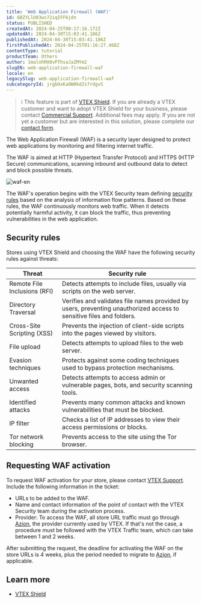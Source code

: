 ```yaml
---
title: 'Web Application Firewall (WAF)'
id: 6BZYLlU03ws72iqIFF6jdn
status: PUBLISHED
createdAt: 2024-04-25T00:17:16.172Z
updatedAt: 2024-04-30T15:03:41.186Z
publishedAt: 2024-04-30T15:03:41.186Z
firstPublishedAt: 2024-04-25T01:16:27.468Z
contentType: tutorial
productTeam: Others
author: 1malnhMX0vPThsaJaZMYm2
slugEN: web-application-firewall-waf
locale: en
legacySlug: web-application-firewall-waf
subcategoryId: jrgbOxKaOW0kdZs7rdgvS
---
```


>ℹ️ This feature is part of [VTEX Shield](https://help.vtex.com/en/tutorial/vtex-shield--2CVk6H9eY2CBtHjtDI7BFh). If you are already a VTEX customer and want to adopt VTEX Shield for your business, please contact [Commercial Support](https://help.vtex.com/en/tracks/support-at-vtex--4AXsGdGHqExp9ZkiNq9eMy/3KQWGgkPOwbFTPfBxL7YwZ). Additional fees may apply. If you are not yet a customer but are interested in this solution, please complete our [contact form](https://vtex.com/us-en/contact/).

The Web Application Firewall (WAF) is a security layer designed to protect web applications by monitoring and filtering internet traffic.

The WAF is aimed at HTTP (Hypertext Transfer Protocol) and HTTPS (HTTP Secure) communications, scanning inbound and outbound data to detect and block possible threats.

![waf-en](//images.ctfassets.net/alneenqid6w5/6yRQRFGEYBnfbynGxcNJrU/19c4af7d54a4e27985a697270e5ea662/waf-en.png)

The WAF's operation begins with the VTEX Security team defining [security rules](#security-rules) based on the analysis of information flow patterns. Based on these rules, the WAF continuously monitors web traffic. When it detects potentially harmful activity, it can block the traffic, thus preventing vulnerabilities in the web application.

## Security rules

Stores using VTEX Shield and choosing the WAF have the following security rules against threats:

| Threat | Security rule |
|---|---|
| Remote File Inclusions (RFI) | Detects attempts to include files, usually via scripts on the web server. |
| Directory Traversal | Verifies and validates file names provided by users, preventing unauthorized access to sensitive files and folders. |
| Cross-Site Scripting (XSS) | Prevents the injection of client-side scripts into the pages viewed by visitors. |
| File upload | Detects attempts to upload files to the web server. |
| Evasion techniques | Protects against some coding techniques used to bypass protection mechanisms. |
| Unwanted access | Detects attempts to access admin or vulnerable pages, bots, and security scanning tools. |
| Identified attacks | Prevents many common attacks and known vulnerabilities that must be blocked.   |
| IP filter | Checks a list of IP addresses to view their access permissions or blocks. |
| Tor network blocking | Prevents access to the site using the Tor browser. |

## Requesting WAF activation

To request WAF activation for your store, please contact [VTEX Support](https://help.vtex.com/en/support). Include the following information in the ticket:

* URLs to be added to the WAF.
* Name and contact information of the point of contact with the VTEX Security team during the activation process.
* Provider: To access the WAF, all store URL traffic must go through [Azion](https://www.azion.com/), the provider currently used by VTEX. If that's not the case, a procedure must be followed with the VTEX Traffic team, which can take between 1 and 2 weeks.

After submitting the request, the deadline for activating the WAF on the store URLs is 4 weeks, plus the period needed to migrate to [Azion](https://www.azion.com/), if applicable.

## Learn more

* [VTEX Shield](https://help.vtex.com/en/tutorial/vtex-shield--2CVk6H9eY2CBtHjtDI7BFh)
